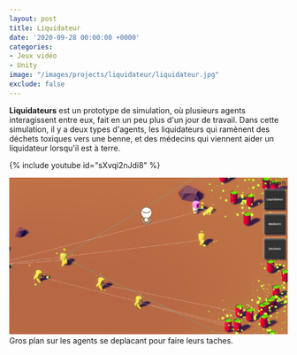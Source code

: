 ```yaml
---
layout: post
title: Liquidateur
date: '2020-09-28 00:00:00 +0000'
categories: 
- Jeux vidéo
- Unity
image: "/images/projects/liquidateur/liquidateur.jpg"
exclude: false
---
```


**Liquidateurs** est un prototype de simulation, où plusieurs agents interagissent entre eux, fait en un peu plus d'un jour de travail.
Dans cette simulation, il y a deux types d'agents, les liquidateurs qui ramènent des déchets toxiques vers une benne, et des médecins qui viennent aider un liquidateur lorsqu'il est à terre.

{% include youtube id="sXvqi2nJdi8" %}


![](/images/projects/liquidateur/liquidateurIAPreview.png)
Gros plan sur les agents se deplacant pour faire leurs taches.